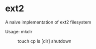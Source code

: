 # ext2
A naive implementation of ext2 filesystem

Usage:
mkdir <dir>
touch <file> 
cp <src> <dst>
ls [dir]
shutdown
